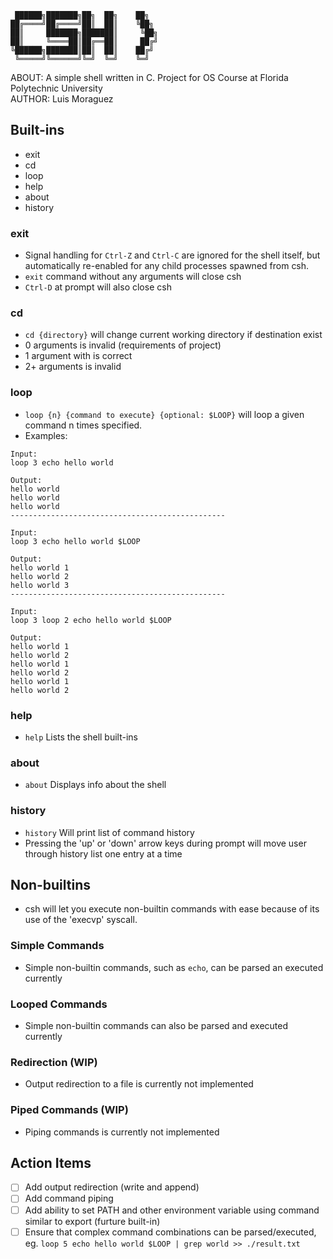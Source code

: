      ██████╗███████╗██╗  ██╗    ██╗  
    ██╔════╝██╔════╝██║  ██║    ╚██╗  
    ██║     ███████╗███████║     ╚██╗  
    ██║     ╚════██║██╔══██║     ██╔╝  
    ╚██████╗███████║██║  ██║    ██╔╝  
     ╚═════╝╚══════╝╚═╝  ╚═╝    ╚═╝  

ABOUT: A simple shell written in C. Project for OS Course at Florida Polytechnic University  
AUTHOR: Luis Moraguez

## Built-ins
 - exit
 - cd
 - loop
 - help
 - about
 - history

 ### exit
  - Signal handling for `Ctrl-Z` and `Ctrl-C` are ignored for the shell itself, but automatically re-enabled for any child processes spawned from csh.
  - `exit` command without any arguments will close csh
  - `Ctrl-D` at prompt will also close csh

 ### cd
  - `cd {directory}` will change current working directory if destination exist
  - 0 arguments is invalid (requirements of project)
  - 1 argument with is correct
  - 2+ arguments is invalid

 ### loop
  - `loop {n} {command to execute} {optional: $LOOP}` will loop a given command n times specified.
  - Examples:
 ```
 Input:
 loop 3 echo hello world

 Output:
 hello world
 hello world
 hello world
 ------------------------------------------------

 Input:
 loop 3 echo hello world $LOOP

 Output:
 hello world 1
 hello world 2
 hello world 3
 ------------------------------------------------

 Input:
 loop 3 loop 2 echo hello world $LOOP

 Output:
 hello world 1
 hello world 2
 hello world 1
 hello world 2
 hello world 1
 hello world 2
 ```
 ### help
  - `help` Lists the shell built-ins

 ### about
  - `about` Displays info about the shell

 ### history
  - `history` Will print list of command history
  - Pressing the 'up' or 'down' arrow keys during prompt will move user through history list one entry at a time

## Non-builtins
 - csh will let you execute non-builtin commands with ease because of its use of the 'execvp' syscall.

 ### Simple Commands
  - Simple non-builtin commands, such as `echo`, can be parsed an executed currently
 ### Looped Commands
  - Simple non-builtin commands can also be parsed and executed currently
 ### Redirection (WIP)
  - Output redirection to a file is currently not implemented
 ### Piped Commands (WIP)
  - Piping commands is currently not implemented

## Action Items
 - [ ] Add output redirection (write and append)
 - [ ] Add command piping
 - [ ] Add ability to set PATH and other environment variable using command similar to export (furture built-in)
 - [ ] Ensure that complex command combinations can be parsed/executed, eg. `loop 5 echo hello world $LOOP | grep world >> ./result.txt`